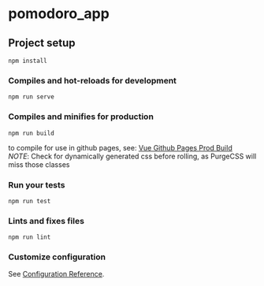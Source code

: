 # pomodoro_app

## Project setup
```
npm install
```

### Compiles and hot-reloads for development
```
npm run serve
```

### Compiles and minifies for production
```
npm run build
```  
to compile for use in github pages, see: [Vue Github Pages Prod Build](https://cli.vuejs.org/guide/deployment.html#github-pages)  
*NOTE*: Check for dynamically generated css before rolling, as PurgeCSS will miss those classes

### Run your tests
```
npm run test
```

### Lints and fixes files
```
npm run lint
```

### Customize configuration
See [Configuration Reference](https://cli.vuejs.org/config/).
